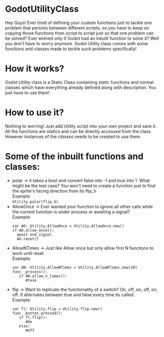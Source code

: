 # GodotUtilityClass
Hey Guys! Ever tired of defining your custom functions just to tackle one problem that persists between different scripts, so you have to keep on copying those functions from script to script just so that one problem can be solved? Ever wished only if Godot had an inbuilt function to solve it? Well you don't have to worry anymore. Godot Utility class comes with some functions and classes made to tackle such problems specifically!   

# How it works?
Godot Utility class is a Static Class containing static functions and normal classes which have everything already defined along with description. You just have to use them!

# How to use it?
Nothing to worring! Just add Utility script into your own project and save it. All the functions are statics and can be directly accessed from the class. However instances of the *classes* needs to be created to use them.

# Some of the inbuilt functions and classes:
* polar -> it takes a bool and convert false into -1 and true into 1. What might be the test case? You won't need to create a function just to find the sprite's facing direction from its flip_h  
  Example:  
  `Utility.polar(flip_h)`
* AllowOnce -> Ever wanted your function to ignore all other calls while the current function is under process or awaiting a signal?  
  Example:
  ```
  var AO: Utility.AllowOnce = Utility.AllowOnce.new()
  if AO.allow_once():
    await end_signal
    AO.reset()
  ```
* AllowNTimes -> Just like Allow once but only allow first N functions to work until reset.  
  Example:
  ```
  var AN: Utility.AllowNTimes = Utility.AllowNTimes.new(10)    
  func _process():
     if AN.allow_n_times():  
        #task
  ``` 
* flip -> Want to replicate the functionality of a switch? On, off, on, off, on, off. It alternates between true and false every time its called.  
  Example:
  ```
  var fl: Utility.flip = Utility.flip.new() 
  func _button_pressed():  
     if fl.flip():
        #On  
     else:
        #off
  ```
